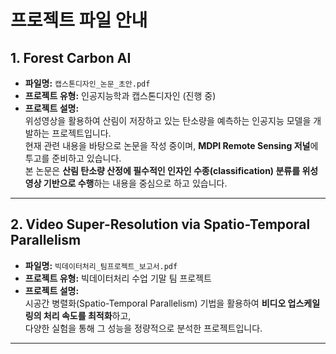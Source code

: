 # 프로젝트 파일 안내


## 1. Forest Carbon AI

- **파일명:** `캡스톤디자인_논문_초안.pdf`
- **프로젝트 유형:** 인공지능학과 캡스톤디자인 (진행 중)
- **프로젝트 설명:**  
  위성영상을 활용하여 산림이 저장하고 있는 탄소량을 예측하는 인공지능 모델을 개발하는 프로젝트입니다.  
  현재 관련 내용을 바탕으로 논문을 작성 중이며, **MDPI Remote Sensing 저널**에 투고를 준비하고 있습니다.  
  본 논문은 **산림 탄소량 산정에 필수적인 인자인 수종(classification) 분류를 위성영상 기반으로 수행**하는 내용을 중심으로 하고 있습니다.

---

## 2. Video Super-Resolution via Spatio-Temporal Parallelism

- **파일명:** `빅데이터처리_팀프로젝트_보고서.pdf`
- **프로젝트 유형:** 빅데이터처리 수업 기말 팀 프로젝트
- **프로젝트 설명:**  
  시공간 병렬화(Spatio-Temporal Parallelism) 기법을 활용하여 **비디오 업스케일링의 처리 속도를 최적화**하고,  
  다양한 실험을 통해 그 성능을 정량적으로 분석한 프로젝트입니다.

---
